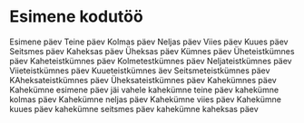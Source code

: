 # Esimene kodutöö
Esimene päev
Teine päev
Kolmas päev
Neljas päev
Viies päev
Kuues päev
Seitsmes päev
Kaheksas päev
Üheksas päev
Kümnes päev
Üheteistkümnes päev
Kaheteistkümnes päev
Kolmetestkümnes päev
Neljateistkümnes päev
Viieteistkümnes päev
Kuueteistkümnes äev
Seitsmeteistkümnes päev
KAheksateistkümnes päev
Üheksateistkümnes päev
Kahekümnes päev
Kahekümne esimene päev jäi vahele
kahekümne teine päev
kahekümne kolmas päev
Kahekümne neljas päev
Kahekümne viies päev
Kahekümne kuues päev
kahekümne seitsmes päev
kahekümne kaheksas päev

